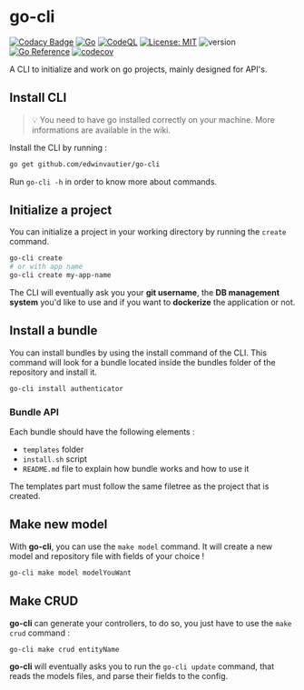 # go-cli

[![Codacy Badge](https://api.codacy.com/project/badge/Grade/9a71350a5de64095a7f175170fc81137)](https://app.codacy.com/gh/edwinvautier/go-cli?utm_source=github.com&utm_medium=referral&utm_content=edwinvautier/go-cli&utm_campaign=Badge_Grade_Settings)
[![Go](https://github.com/edwinvautier/go-cli/actions/workflows/go.yml/badge.svg)](https://github.com/edwinvautier/go-cli/actions/workflows/go.yml)
[![CodeQL](https://github.com/edwinvautier/go-cli/actions/workflows/codeql-analysis.yml/badge.svg)](https://github.com/edwinvautier/go-cli/actions/workflows/codeql-analysis.yml)
[![License: MIT](https://img.shields.io/badge/License-MIT-yellow.svg)](https://opensource.org/licenses/MIT)
![version](https://img.shields.io/badge/version-0.0.8-red)
[![Go Reference](https://pkg.go.dev/badge/github.com/edwinvautier/go-cli.svg)](https://pkg.go.dev/github.com/edwinvautier/go-cli)
[![codecov](https://codecov.io/gh/edwinvautier/go-cli/branch/main/graph/badge.svg?token=1USTLF2NA0)](https://codecov.io/gh/edwinvautier/go-cli)

A CLI to initialize and work on go projects, mainly designed for API's.

## Install CLI

>💡 You need to have go installed correctly on your machine. More informations are available in the wiki.

Install the CLI by running :

```sh
go get github.com/edwinvautier/go-cli
```

Run `go-cli -h` in order to know more about commands.

## Initialize a project

You can initialize a project in your working directory by running the `create` command.

```sh
go-cli create
# or with app name
go-cli create my-app-name
```

The CLI will eventually ask you your **git username**, the **DB management system** you'd like to use and if you want to **dockerize** the application or not.

## Install a bundle

You can install bundles by using the install command of the CLI.
This command will look for a bundle located inside the bundles folder of the repository and install it.

```sh
go-cli install authenticator
```
### Bundle API

Each bundle should have the following elements :

- `templates` folder
- `install.sh` script
- `README.md` file to explain how bundle works and how to use it

The templates part must follow the same filetree as the project that is created.

## Make new model

With **go-cli**, you can use the `make model` command. It will create a new model and repository file with fields of your choice !

```sh
go-cli make model modelYouWant
```

## Make CRUD

**go-cli** can generate your controllers, to do so, you just have to use the `make crud` command :

```sh
go-cli make crud entityName
```

**go-cli** will eventually asks you to run the `go-cli update` command, that reads the models files, and parse their fields to the config.
